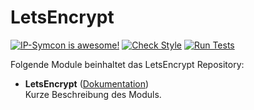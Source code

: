 # LetsEncrypt

[![IP-Symcon is awesome!](https://img.shields.io/badge/IP--Symcon-5.x-blue.svg)](https://www.symcon.de)
[![Check Style](https://github.com/paresy/LetsEncrypt/workflows/Check%20Style/badge.svg)](https://github.com/paresy/LetsEncrypt/actions)
[![Run Tests](https://github.com/paresy/LetsEncrypt/workflows/Run%20Tests/badge.svg)](https://github.com/paresy/LetsEncrypt/actions)

Folgende Module beinhaltet das LetsEncrypt Repository:

- __LetsEncrypt__ ([Dokumentation](LetsEncrypt))  
	Kurze Beschreibung des Moduls.